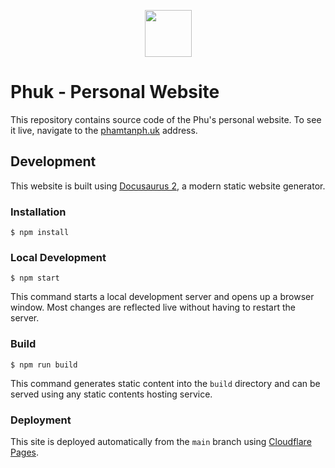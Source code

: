 <p align="center">
 <img src="https://raw.githubusercontent.com/pkosiec/website/main/static/img/logo.png" width="75">
</p>

# Phuk - Personal Website

This repository contains source code of the Phu's personal website. To see it live, navigate to the [phamtanph.uk](https://phamtanph.uk) address.

## Development

This website is built using [Docusaurus 2](https://docusaurus.io/), a modern static website generator.

### Installation

```
$ npm install
```

### Local Development

```
$ npm start
```

This command starts a local development server and opens up a browser window. Most changes are reflected live without having to restart the server.

### Build

```
$ npm run build
```

This command generates static content into the `build` directory and can be served using any static contents hosting service.

### Deployment

This site is deployed automatically from the `main` branch using [Cloudflare Pages](https://pages.cloudflare.com/).

